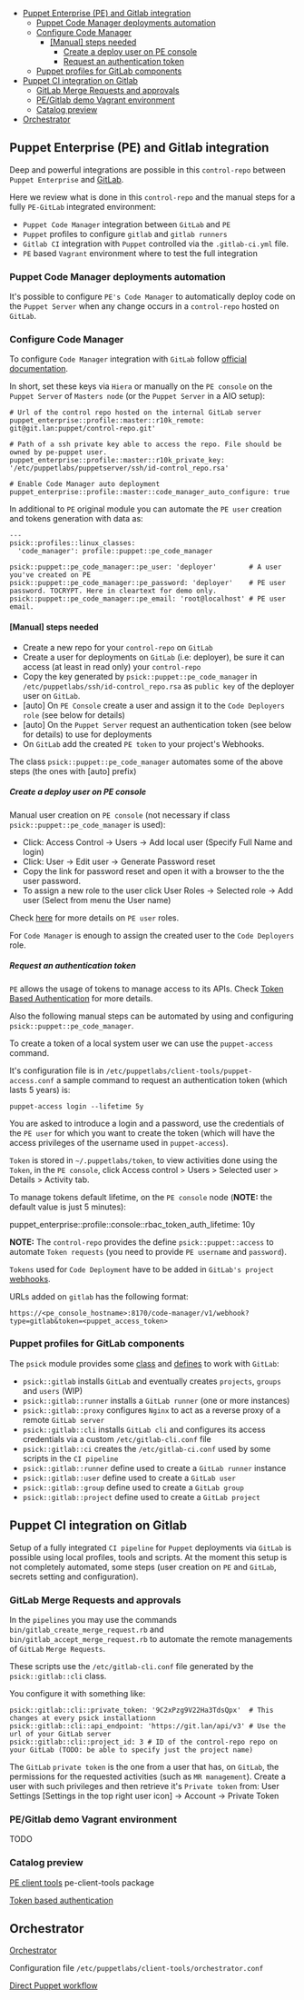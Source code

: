 - [Puppet Enterprise (PE) and Gitlab integration](#puppet-enterprise-pe-and-gitlab-integration)
  - [Puppet Code Manager deployments automation](#puppet-code-manager-deployments-automation)
  - [Configure Code Manager](#configure-code-manager)
    - [[Manual] steps needed](#manual-steps-needed)
      - [Create a deploy user on PE console](#create-a-deploy-user-on-pe-console)
      - [Request an authentication token](#request-an-authentication-token)
  - [Puppet profiles for GitLab components](#puppet-profiles-for-gitlab-components)
- [Puppet CI integration on Gitlab](#puppet-ci-integration-on-gitlab)
  - [GitLab Merge Requests and approvals](#gitlab-merge-requests-and-approvals)
  - [PE/Gitlab demo Vagrant environment](#pegitlab-demo-vagrant-environment)
  - [Catalog preview](#catalog-preview)
- [Orchestrator](#orchestrator)

## Puppet Enterprise (PE) and Gitlab integration

Deep and powerful integrations are possible in this `control-repo` between `Puppet Enterprise` and [GitLab](https://about.gitlab.com/).

Here we review what is done in this `control-repo` and the manual steps for a fully `PE-GitLab` integrated environment:

  - `Puppet Code Manager` integration between `GitLab` and `PE`
  - `Puppet` profiles to configure `gitlab` and `gitlab runners`
  - `Gitlab CI` integration with `Puppet` controlled via the ```.gitlab-ci.yml``` file.
  - `PE` based `Vagrant` environment where to test the full integration

### Puppet Code Manager deployments automation

It's possible to configure `PE's Code Manager` to automatically deploy code on the `Puppet Server` when any change occurs in a `control-repo` hosted on `GitLab`.


### Configure Code Manager

To configure `Code Manager` integration with `GitLab` follow [official documentation](https://docs.puppet.com/pe/latest/code_mgr_config.html).

In short, set these keys via `Hiera` or manually on the `PE console` on the `Puppet Server` of `Masters node` (or the `Puppet Server` in a AIO setup):

    # Url of the control repo hosted on the internal GitLab server
    puppet_enterprise::profile::master::r10k_remote: git@git.lan:puppet/control-repo.git'

    # Path of a ssh private key able to access the repo. File should be owned by pe-puppet user.
    puppet_enterprise::profile::master::r10k_private_key: '/etc/puppetlabs/puppetserver/ssh/id-control_repo.rsa'

    # Enable Code Manager auto deployment
    puppet_enterprise::profile::master::code_manager_auto_configure: true

In additional to `PE` original module you can automate the `PE user` creation and tokens generation with data as:

    ---
    psick::profiles::linux_classes:
      'code_manager': profile::puppet::pe_code_manager

    psick::puppet::pe_code_manager::pe_user: 'deployer'        # A user you've created on PE
    psick::puppet::pe_code_manager::pe_password: 'deployer'    # PE user password. TOCRYPT. Here in cleartext for demo only.
    psick::puppet::pe_code_manager::pe_email: 'root@localhost' # PE user email.


#### [Manual] steps needed

  - Create a new repo for your `control-repo` on `GitLab`
  - Create a user for deployments on `GitLab` (i.e: deployer), be sure it can access (at least in read only) your `control-repo`
  - Copy the key generated by ```psick::puppet::pe_code_manager``` in ```/etc/puppetlabs/ssh/id-control_repo.rsa``` as `public key` of the deployer user on `GitLab`.
  - [auto] On `PE Console` create a user and assign it to the `Code Deployers role` (see below for details)
  - [auto] On the `Puppet Server` request an authentication token (see below for details) to use for deployments
  - On `GitLab` add the created `PE token` to your project's Webhooks.

The class ```psick::puppet::pe_code_manager``` automates some of the above steps (the ones with [auto] prefix)


##### Create a deploy user on PE console

Manual user creation on `PE console` (not necessary if class ```psick::puppet::pe_code_manager``` is used):

  - Click: Access Control -> Users -> Add local user (Specify Full Name and login)
  - Click: User -> Edit user -> Generate Password reset
  - Copy the link for password reset and open it with a browser to the the user password.
  - To assign a new role to the user click User Roles -> Selected role -> Add user (Select from menu the User name)

Check [here](https://docs.puppet.com/pe/latest/rbac_user_roles.html) for more details on `PE user` roles.

For `Code Manager` is enough to assign the created user to the `Code Deployers` role.

##### Request an authentication token

`PE` allows the usage of tokens to manage access to its APIs. Check [Token Based Authentication](https://docs.puppet.com/pe/latest/rbac_token_auth.html) for more details.

Also the following manual steps can be automated by using and configuring ```psick::puppet::pe_code_manager```.

To create a token of a local system user we can use the ```puppet-access``` command.

It's configuration file is in ```/etc/puppetlabs/client-tools/puppet-access.conf``` a sample command to request an authentication token (which lasts 5 years) is:

    puppet-access login --lifetime 5y

You are asked to introduce a login and a password, use the credentials of the `PE user` for which you want to create the token (which will have the access privileges of the username used in ```puppet-access```).

`Token` is stored in ```~/.puppetlabs/token```, to view activities done using the `Token`, in the `PE console`, click Access control > Users > Selected user > Details > Activity tab.

To manage tokens default lifetime, on the `PE console` node (**NOTE:** the default value is just 5 minutes):

  puppet_enterprise::profile::console::rbac_token_auth_lifetime: 10y

**NOTE:** The `control-repo` provides the define ```psick::puppet::access``` to automate `Token requests` (you need to provide `PE username` and `password`).

`Tokens` used for `Code Deployment` have to be added in `GitLab's project` [webhooks](https://docs.puppet.com/pe/latest/code_mgr_webhook.html).

URLs added on `gitlab` has the following format:

    https://<pe_console_hostname>:8170/code-manager/v1/webhook?type=gitlab&token=<puppet_access_token>


### Puppet profiles for GitLab components

The `psick` module provides some [class](https://puppet.com/docs/puppet/latest/lang_classes.html) and [defines](https://puppet.com/docs/puppet/latest/lang_defined_types.html) to work with `GitLab`:

  - ```psick::gitlab``` installs `GitLab` and eventually creates `projects`, `groups` and `users` (WIP)
  - ```psick::gitlab::runner``` installs a `GitLab runner` (one or more instances)
  - ```psick::gitlab::proxy``` configures `Nginx` to act as a reverse proxy of a remote `GitLab server`
  - ```psick::gitlab::cli``` installs `GitLab cli` and configures its access credentials via a custom ```/etc/gitlab-cli.conf``` file
  - ```psick::gitlab::ci``` creates the ```/etc/gitlab-ci.conf``` used by some scripts in the `CI pipeline`
  - ```psick::gitlab::runner``` define used to create a `GitLab runner` instance
  - ```psick::gitlab::user``` define used to create a `GitLab user`
  - ```psick::gitlab::group``` define used to create a `GitLab group`
  - ```psick::gitlab::project``` define used to create a `GitLab project`

## Puppet CI integration on Gitlab

Setup of a fully integrated `CI pipeline` for `Puppet` deployments via `GitLab` is possible using local profiles, tools and scripts.
At the moment this setup is not completely automated, some steps (user creation on `PE` and `GitLab`, secrets setting and configuration).


### GitLab Merge Requests and approvals

In the `pipelines` you may use the commands ```bin/gitlab_create_merge_request.rb``` and ```bin/gitlab_accept_merge_request.rb``` to automate the remote managements of `GitLab` `Merge Requests`.

These scripts use the ```/etc/gitlab-cli.conf``` file generated by the ```psick::gitlab::cli``` class.

You configure it with something like:

    psick::gitlab::cli::private_token: '9C2xPzg9V22Ha3TdsQpx'  # This changes at every psick installationn
    psick::gitlab::cli::api_endpoint: 'https://git.lan/api/v3' # Use the url of your GitLab server
    psick::gitlab::cli::project_id: 3 # ID of the control-repo repo on your GitLab (TODO: be able to specify just the project name)

The `GitLab` `private token` is the one from a user that has, on `GitLab`, the permissions for the requested activities (such as `MR management`). Create a user with such privileges and then retrieve it's `Private token` from:
User Settings [Settings in the top right user icon] -> Account -> Private Token

### PE/Gitlab demo Vagrant environment

TODO

### Catalog preview
[PE client tools](https://docs.puppet.com/pe/latest/install_pe_client_tools.html)
pe-client-tools package

[Token based authentication](https://docs.puppet.com/pe/latest/rbac_token_auth.html)

## Orchestrator

[Orchestrator](https://docs.puppet.com/pe/latest/orchestrator_intro.html)

Configuration file ```/etc/puppetlabs/client-tools/orchestrator.conf```


[Direct Puppet workflow](https://docs.puppet.com/pe/latest/direct_puppet_workflow.html)
